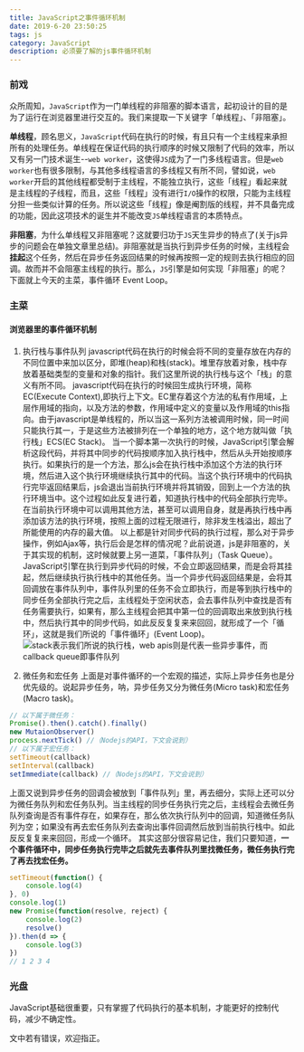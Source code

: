 ```yaml
---
title: JavaScript之事件循环机制
date: 2019-6-20 23:50:25
tags: js
category: JavaScript
description: 必须要了解的js事件循环机制
---
```

### 前戏
众所周知，`JavaScript`作为一门单线程的非阻塞的脚本语言，起初设计的目的是为了运行在浏览器里进行交互的。我们来提取一下关键字「单线程」、「非阻塞」。

**单线程**，顾名思义，`JavaScript`代码在执行的时候，有且只有一个主线程来承担所有的处理任务。单线程在保证代码的执行顺序的时候又限制了代码的效率，所以又有另一门技术诞生--`web worker`，这使得`JS`成为了一门多线程语言。但是`web worker`也有很多限制，与其他多线程语言的多线程又有所不同，譬如说，`web worker`开启的其他线程都受制于主线程，不能独立执行，这些「线程」看起来就是主线程的子线程，而且，这些「线程」没有进行`I/O`操作的权限，只能为主线程分担一些类似计算的任务。所以说这些「线程」像是阉割版的线程，并不具备完成的功能，因此这项技术的诞生并不能改变`JS`单线程语言的本质特点。

**非阻塞**，为什么单线程又非阻塞呢？这就要归功于`JS`天生异步的特点了(关于js异步的问题会在单独文章里总结)。非阻塞就是当执行到异步任务的时候，主线程会**挂起**这个任务，然后在异步任务返回结果的时候再按照一定的规则去执行相应的回调。故而并不会阻塞主线程的执行。那么，`JS`引擎是如何实现「非阻塞」的呢？下面就上今天的主菜，事件循环 Event Loop。

### 主菜

#### 浏览器里的事件循环机制
1. 执行栈与事件队列
javascript代码在执行的时候会将不同的变量存放在内存的不同位置中来加以区分，即堆(heap)和栈(stack)。堆里存放着对象，栈中存放着基础类型的变量和对象的指针。我们这里所说的执行栈与这个「栈」的意义有所不同。
javascript代码在执行的时候回生成执行环境，简称EC(Execute Context),即执行上下文。EC里存着这个方法的私有作用域，上层作用域的指向，以及方法的参数，作用域中定义的变量以及作用域的this指向。由于javascript是单线程的，所以当这一系列方法被调用时候，同一时间只能执行其一，于是这些方法被排列在一个单独的地方，这个地方就叫做「执行栈」ECS(EC Stack)。
当一个脚本第一次执行的时候，JavaScript引擎会解析这段代码，并将其中同步的代码按顺序加入执行栈中，然后从头开始按顺序执行。如果执行的是一个方法，那么js会在执行栈中添加这个方法的执行环境，然后进入这个执行环境继续执行其中的代码。当这个执行环境中的代码执行完毕返回结果后，js会退出当前执行环境并将其销毁，回到上一个方法的执行环境当中。这个过程如此反复进行着，知道执行栈中的代码全部执行完毕。
在当前执行环境中可以调用其他方法，甚至可以调用自身，就是再执行栈中再添加该方法的执行环境，按照上面的过程无限进行，除非发生栈溢出，超出了所能使用的内存的最大值。
以上都是针对同步代码的执行过程，那么对于异步操作，例如Ajax等，执行后会是怎样的情况呢？此前说道，js是非阻塞的，关于其实现的机制，这时候就要上另一道菜，「事件队列」（Task Queue）。
JavaScript引擎在执行到异步代码的时候，不会立即返回结果，而是会将其挂起，然后继续执行执行栈中的其他任务。当一个异步代码返回结果是，会将其回调放在事件队列中，事件队列里的任务不会立即执行，而是等到执行栈中的同步任务全部执行完之后，主线程处于空闲状态，会去事件队列中查找是否有任务需要执行，如果有，那么主线程会把其中第一位的回调取出来放到执行栈中，然后执行其中的同步代码，如此反反复复来来回回，就形成了一个「循环」，这就是我们所说的「事件循环」(Event Loop)。
![stack表示我们所说的执行栈，web apis则是代表一些异步事件，而callback queue即事件队列](/img/jseventloop.jpg)

2. 微任务和宏任务
上面是对事件循环的一个宏观的描述，实际上异步任务也是分优先级的。说起异步任务，呐，异步任务又分为微任务(Micro task)和宏任务(Macro task)。
``` javascript
// 以下属于微任务：
Promise().then().catch().finally()
new MutaionObserver()
process.nextTick() //（Nodejs的API，下文会说到）
// 以下属于宏任务：
setTimeout(callback)
setInterval(callback)
setImmediate(callback) //（Nodejs的API，下文会说到）
```
上面又说到异步任务的回调会被放到「事件队列」里，再去细分，实际上还可以分为微任务队列和宏任务队列。当主线程的同步任务执行完之后，主线程会去微任务队列查询是否有事件存在，如果存在，那么依次执行队列中的回调，知道微任务队列为空；如果没有再去宏任务队列去查询出事件回调然后放到当前执行栈中。如此反反复复来来回回，形成一个循环。
其实这部分很容易记住，我们只要知道，**一个事件循环中，同步任务执行完毕之后就先去事件队列里找微任务，微任务执行完了再去找宏任务。**
``` javascript
setTimeout(function() {
    console.log(4)
}, 0)
console.log(1)
new Promise(function(resolve, reject) {
    console.log(2)
    resolve()
}).then(d => {
    console.log(3)
})
// 1 2 3 4
```

### 光盘
JavaScript基础很重要，只有掌握了代码执行的基本机制，才能更好的控制代码，减少不确定性。

文中若有错误，欢迎指正。